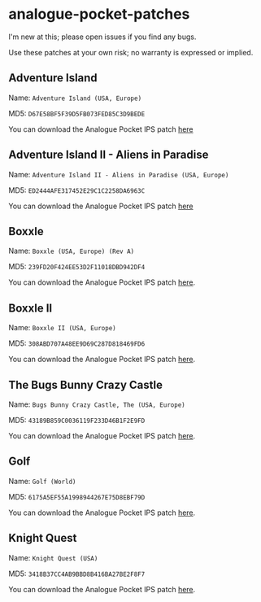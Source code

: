 # analogue-pocket-patches

I'm new at this; please open issues if you find any bugs.

Use these patches at your own risk; no warranty is expressed or implied.

## Adventure Island

Name: `Adventure Island (USA, Europe)`

MD5: `D67E58BF5F39D5FB073FED85C3D9BEDE`

You can download the Analogue Pocket IPS patch [here](https://github.com/treyturner/analogue-pocket-patches/raw/main/Adventure%20Island%20(USA,%20Europe)%20Pocket%20Conversion%20v1.0.ips)

## Adventure Island II - Aliens in Paradise

Name: `Adventure Island II - Aliens in Paradise (USA, Europe)`

MD5: `ED2444AFE317452E29C1C2258DA6963C`

You can download the Analogue Pocket IPS patch [here](https://github.com/treyturner/analogue-pocket-patches/raw/main/Adventure%20Island%20II%20-%20Aliens%20in%20Paradise%20(USA,%20Europe)%20Pocket%20Conversion%20v1.0.ips)

## Boxxle

Name: `Boxxle (USA, Europe) (Rev A)`

MD5: `239FD20F424EE53D2F11018DBD942DF4`

You can download the Analogue Pocket IPS patch [here](https://github.com/treyturner/analogue-pocket-patches/raw/main/Boxxle%20(USA,%20Europe)%20(Rev%20A)%20Pocket%20Conversion%20v1.0.ips).

## Boxxle II

Name: `Boxxle II (USA, Europe)`

MD5: `308ABD707A48EE9D69C287D818469FD6`

You can download the Analogue Pocket IPS patch [here](https://github.com/treyturner/analogue-pocket-patches/raw/main/Boxxle%20II%20(USA,%20Europe)%20Pocket%20Conversion%20v1.0.ips).

## The Bugs Bunny Crazy Castle 

Name: `Bugs Bunny Crazy Castle, The (USA, Europe)`

MD5: `43189B859C0036119F233D46B1F2E9FD`

You can download the Analogue Pocket IPS patch [here](https://github.com/treyturner/analogue-pocket-patches/raw/main/Bugs%20Bunny%20Crazy%20Castle,%20The%20(USA,%20Europe)%20Pocket%20Conversion%20v1.0.ips).

## Golf

Name: `Golf (World)`

MD5: `6175A5EF55A1998944267E75D8EBF79D`

You can download the Analogue Pocket IPS patch [here](https://github.com/treyturner/analogue-pocket-patches/raw/main/Golf%20(World)%20Pocket%20Conversion%20v1.0.ips).

## Knight Quest

Name: `Knight Quest (USA)`

MD5: `3418B37CC4AB9BBD8B416BA27BE2F8F7`

You can download the Analogue Pocket IPS patch [here](https://github.com/treyturner/analogue-pocket-patches/raw/main/Knight%20Quest%20(USA)%20Pocket%20Conversion%20v1.0.ips).
